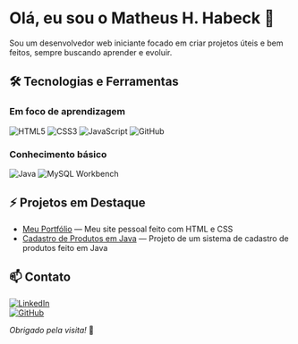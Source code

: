 # Olá, eu sou o Matheus H. Habeck 👋

Sou um desenvolvedor web iniciante focado em criar projetos úteis e bem feitos, sempre buscando aprender e evoluir.

## 🛠️ Tecnologias e Ferramentas

### Em foco de aprendizagem
![HTML5](https://img.shields.io/badge/HTML5-E34F26?style=for-the-badge&logo=html5&logoColor=white)
![CSS3](https://img.shields.io/badge/CSS3-1572B6?style=for-the-badge&logo=css3&logoColor=white)
![JavaScript](https://img.shields.io/badge/JavaScript-F7DF1E?style=for-the-badge&logo=javascript&logoColor=black)
![GitHub](https://img.shields.io/badge/GitHub-181717?style=for-the-badge&logo=github&logoColor=white)

### Conhecimento básico
![Java](https://img.shields.io/badge/Java-007396?style=for-the-badge&logo=java&logoColor=white)
![MySQL Workbench](https://img.shields.io/badge/MySQL-4479A1?style=for-the-badge&logo=mysql&logoColor=white)

## ⚡ Projetos em Destaque

- [Meu Portfólio](https://github.com/matheushabeck/portfolio) — Meu site pessoal feito com HTML e CSS
- [Cadastro de Produtos em Java](https://github.com/matheushabeck/cadastro-produtos-java) — Projeto de um sistema de cadastro de produtos feito em Java 

## 📫 Contato

[![LinkedIn](https://img.shields.io/badge/LinkedIn-0A66C2?style=for-the-badge&logo=linkedin&logoColor=white)](https://www.linkedin.com/in/matheushabeck/)  
[![GitHub](https://img.shields.io/badge/GitHub-181717?style=for-the-badge&logo=github&logoColor=white)](https://github.com/matheushabeck)  

_Obrigado pela visita!_ 🚀
